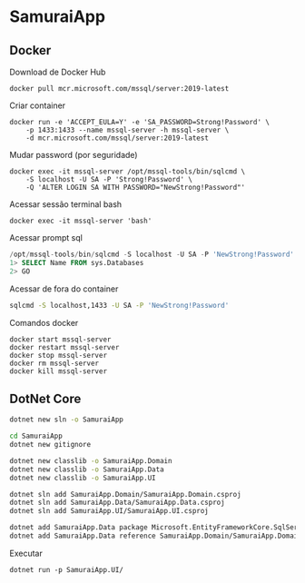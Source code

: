 # SamuraiApp

## Docker

Download de Docker Hub

```docker
docker pull mcr.microsoft.com/mssql/server:2019-latest
```

Criar container

```docker
docker run -e 'ACCEPT_EULA=Y' -e 'SA_PASSWORD=Strong!Password' \
    -p 1433:1433 --name mssql-server -h mssql-server \
    -d mcr.microsoft.com/mssql/server:2019-latest
```

Mudar password (por seguridade)

```docker
docker exec -it mssql-server /opt/mssql-tools/bin/sqlcmd \
    -S localhost -U SA -P 'Strong!Password' \
    -Q 'ALTER LOGIN SA WITH PASSWORD="NewStrong!Password"'
```

Acessar sessão terminal bash

```docker
docker exec -it mssql-server 'bash'
```

Acessar prompt sql

```sql
/opt/mssql-tools/bin/sqlcmd -S localhost -U SA -P 'NewStrong!Password'
1> SELECT Name FROM sys.Databases
2> GO
```

Acessar de fora do container

```bash
sqlcmd -S localhost,1433 -U SA -P 'NewStrong!Password'
```

Comandos docker

```docker
docker start mssql-server
docker restart mssql-server
docker stop mssql-server
docker rm mssql-server
docker kill mssql-server
```

## DotNet Core

```bash
dotnet new sln -o SamuraiApp

cd SamuraiApp
dotnet new gitignore

dotnet new classlib -o SamuraiApp.Domain
dotnet new classlib -o SamuraiApp.Data
dotnet new classlib -o SamuraiApp.UI

dotnet sln add SamuraiApp.Domain/SamuraiApp.Domain.csproj
dotnet sln add SamuraiApp.Data/SamuraiApp.Data.csproj
dotnet sln add SamuraiApp.UI/SamuraiApp.UI.csproj

dotnet add SamuraiApp.Data package Microsoft.EntityFrameworkCore.SqlServer
dotnet add SamuraiApp.Data reference SamuraiApp.Domain/SamuraiApp.Domain.csproj
```

Executar

```dotnet
dotnet run -p SamuraiApp.UI/
```
